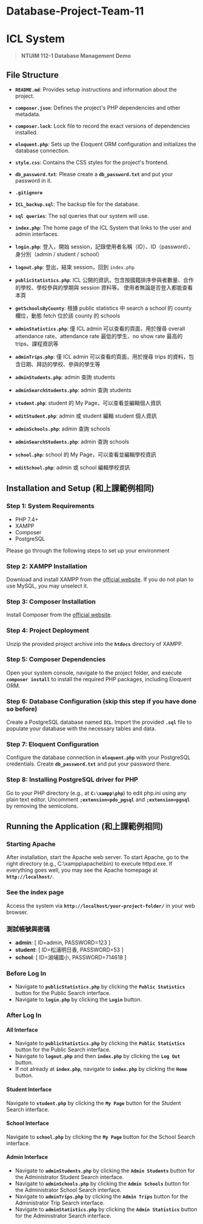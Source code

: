 # Database-Project-Team-11

# **ICL System**

> **NTUIM 112-1 Database Management Demo**
> 

## File Structure

- **`README.md`**: Provides setup instructions and information about the project.

- **`composer.json`**: Defines the project's PHP dependencies and other metadata.
- **`composer.lock`**: Lock file to record the exact versions of dependencies installed.
- **`eloquent.php`**: Sets up the Eloquent ORM configuration and initializes the database connection.
- **`style.css`**: Contains the CSS styles for the project's frontend.
- **`db_password.txt`**: Please create a **`db_password.txt`** and put your password in it.
- **`.gitignore`**

- **`ICL_backup.sql`**: The backup file for the database.
- **`sql queries`**: The sql queries that our system will use.

- **`index.php`**: The home page of the ICL System that links to the user and admin interfaces.
- **`login.php`**: 登入，開始 session，記錄使用者名稱（ID）、ID（password）、身分別（admin / student / school）
- **`logout.php`**: 登出，結束 session，回到 `index.php`
- **`publicStatistics.php`**: ICL 公開的資訊，包含按國籍排序參與者數量、合作的學校、學校參與的學期與 session 資料等。
                              使用者無論是否登入都能查看本頁
- **`getSchoolsByCounty`**: 根據 public statistics 中 search a school 的 county 欄位，動態 fetch 位於該 county 的 schools
- **`adminStatistics.php`**: 僅 ICL admin 可以查看的頁面，用於搜尋 overall attendance rate、attendance rate 最低的學生、no show rate 最高的 trips、課程資訊等
- **`adminTrips.php`**: 僅 ICL admin 可以查看的頁面，用於搜尋 trips 的資料，包含日期、拜訪的學校、參與的學生等

- **`adminStudents.php`**: admin 查詢 students
- **`adminSearchStudents.php`**: admin 查詢 students
- **`student.php`**: student 的 My Page，可以查看並編輯個人資訊
- **`editStudent.php`**: admin 或 student 編輯 student 個人資訊

- **`adminSchools.php`**: admin 查詢 schools
- **`adminSearchStudents.php`**: admin 查詢 schools
- **`school.php`**: school 的 My Page，可以查看並編輯學校資訊
- **`editSchool.php`**: admin 或 school 編輯學校資訊










## **Installation and Setup (和上課範例相同)**

### **Step 1: System Requirements** 

- PHP 7.4+
- XAMPP
- Composer
- PostgreSQL

Please go through the following steps to set up your environment

### **Step 2: XAMPP Installation**

Download and install XAMPP from the [official website](https://www.apachefriends.org/index.html). If you do not plan to use MySQL, you may unselect it. 

### **Step 3: Composer Installation**

Install Composer from the [official website](https://getcomposer.org/download/).

### **Step 4: Project Deployment**

Unzip the provided project archive into the **`htdocs`** directory of XAMPP.

### **Step 5: Composer Dependencies**

Open your system console, navigate to the project folder, and execute **`composer install`** to install the required PHP packages, including Eloquent ORM. 

### **Step 6: Database Configuration** (skip this step if you have done so before)

Create a PostgreSQL database named **`ICL`**. Import the provided **`.sql`** file to populate your database with the necessary tables and data.

### **Step 7: Eloquent Configuration**

Configure the database connection in **`eloquent.php`** with your PostgreSQL credentials. Create **`db_password.txt`** and put your password there. 

### **Step 8: Installing PostgreSQL driver for PHP**

Go to your PHP directory (e.g., at **`C:\xampp\php`**) to edit php.ini using any plain text editor. Uncomment **`;extension=pdo_pgsql`** and **`;extension=pgsql`** by removing the semicolons. 









## **Running the Application (和上課範例相同)**

### **Starting Apache**

After installation, start the Apache web server. To start Apache, go to the right directory (e.g., C:\xampp\apache\bin) to execute httpd.exe. If everything goes well, you may see the Apache homepage at **`http://localhost/`**.  

### **See the index page**

Access the system via **`http://localhost/your-project-folder/`** in your web browser.

### **測試帳號與密碼**
- **admin**: [ ID=admin, PASSWORD=123 ]
- **student**: [ ID=松浦明日香, PASSWORD=53 ]
- **school**: [ ID=湖埔國小, PASSWORD=714618 ]

### **Before Log In**

- Navigate to **`publicStatistics.php`** by clicking the **`Public Statistics`** button for the Public Search interface.
- Navigate to **`login.php`** by clicking the **`Login`** button.

### **After Log In**

#### **All Interface**

- Navigate to **`publicStatistics.php`** by clicking the **`Public Statistics`** button for the Public Search interface.
- Navigate to **`logout.php`** and then **`index.php`** by clicking the **`Log Out`** button.
- If not already at **`index.php`**, navigate to **`index.php`** by clicking the **`Home`** button.

#### **Student Interface**

Navigate to **`student.php`** by clicking the **`My Page`** button for the Student Search interface.

#### **School Interface**

Navigate to **`school.php`** by clicking the **`My Page`** button for the School Search interface.

#### **Admin Interface**

- Navigate to **`adminStudents.php`** by clicking the **`Admin Students`** button for the Administrator Student Search interface.
- Navigate to **`adminSchools.php`** by clicking the **`Admin Schools`** button for the Administrator School Search interface.
- Navigate to **`adminTrips.php`** by clicking the **`Admin Trips`** button for the Administrator Trip Search interface.
- Navigate to **`adminStatistics.php`** by clicking the **`Admin Statistics`** button for the Administrator Search interface.



